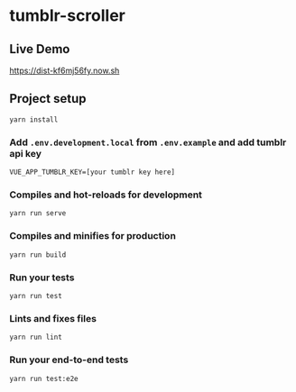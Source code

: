 # tumblr-scroller

## Live Demo

https://dist-kf6mj56fy.now.sh


## Project setup
```
yarn install
```

### Add `.env.development.local` from `.env.example` and add tumblr api key
```
VUE_APP_TUMBLR_KEY=[your tumblr key here]
```

### Compiles and hot-reloads for development
```
yarn run serve
```

### Compiles and minifies for production
```
yarn run build
```

### Run your tests
```
yarn run test
```

### Lints and fixes files
```
yarn run lint
```

### Run your end-to-end tests
```
yarn run test:e2e
```
